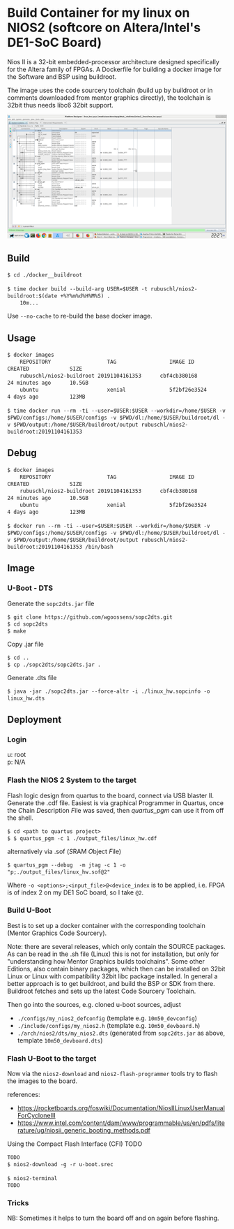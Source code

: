 # Build Container for my linux on NIOS2 (softcore on Altera/Intel's DE1-SoC Board)

Nios II is a 32-bit embedded-processor architecture designed specifically for the Altera family of FPGAs. A Dockerfile for building a docker image for the Software and BSP using buildroot.  

The image uses the code sourcery toolchain (build up by buildroot or in comments downloaded from mentor graphics directly), the toolchain is 32bit thus needs libc6 32bit support.  

![The minimal Nios2 logic design on a DE1 SoC Board](pics/qsys.png)

## Build

```
$ cd ./docker__buildroot

$ time docker build --build-arg USER=$USER -t rubuschl/nios2-buildroot:$(date +%Y%m%d%H%M%S) .
    10m...
```

Use ```--no-cache``` to re-build the base docker image.


## Usage

```
$ docker images
    REPOSITORY                  TAG                 IMAGE ID            CREATED             SIZE
    rubuschl/nios2-buildroot 20191104161353      cbf4cb380168        24 minutes ago      10.5GB
    ubuntu                      xenial              5f2bf26e3524        4 days ago          123MB

$ time docker run --rm -ti --user=$USER:$USER --workdir=/home/$USER -v $PWD/configs:/home/$USER/configs -v $PWD/dl:/home/$USER/buildroot/dl -v $PWD/output:/home/$USER/buildroot/output rubuschl/nios2-buildroot:20191104161353
```

## Debug

```
$ docker images
    REPOSITORY                  TAG                 IMAGE ID            CREATED             SIZE
    rubuschl/nios2-buildroot 20191104161353      cbf4cb380168        24 minutes ago      10.5GB
    ubuntu                      xenial              5f2bf26e3524        4 days ago          123MB

$ docker run --rm -ti --user=$USER:$USER --workdir=/home/$USER -v $PWD/configs:/home/$USER/configs -v $PWD/dl:/home/$USER/buildroot/dl -v $PWD/output:/home/$USER/buildroot/output rubuschl/nios2-buildroot:20191104161353 /bin/bash
```


## Image

### U-Boot - DTS

Generate the ``sopc2dts.jar`` file  

```
$ git clone https://github.com/wgoossens/sopc2dts.git
$ cd sopc2dts
$ make
```

Copy .jar file   

```
$ cd ..
$ cp ./sopc2dts/sopc2dts.jar .
```

Generate .dts file  

```
$ java -jar ./sopc2dts.jar --force-altr -i ./linux_hw.sopcinfo -o linux_hw.dts
```


## Deployment

### Login

u: root  
p: N/A  


### Flash the NIOS 2 System to the target

Flash logic design from quartus to the board, connect via USB blaster II. Generate the .cdf file. Easiest is via graphical Programmer in Quartus, once the *C*hain *D*escription *F*ile was saved, then _quartus_pgm_ can use it from off the shell.  

```
$ cd <path to quartus project>
$ $ quartus_pgm -c 1 ./output_files/linux_hw.cdf
```

alternatively via .sof (*S*RAM *O*bject *F*ile)   

```
$ quartus_pgm --debug  -m jtag -c 1 -o "p;./output_files/linux_hw.sof@2"
```

Where ``-o <options>;<input_file>@<device_index`` is to be applied, i.e. FPGA is of index 2 on my DE1 SoC board, so I take ``@2``.  


### Build U-Boot

Best is to set up a docker container with the corresponding toolchain (Mentor Graphics Code Sourcery).   

Note: there are several releases, which only contain the SOURCE packages. As can be read in the .sh file (Linux) this is not for installation, but only for "understanding how Mentor Graphics builds toolchains". Some other Editions, also contain binary packages, which then can be installed on 32bit Linux or Linux with compatibility 32bit libc package installed. In general a better approach is to get buildroot, and build the BSP or SDK from there. Buildroot fetches and sets up the latest Code Sourcery Toolchain.   

Then go into the sources, e.g. cloned u-boot sources, adjust  
* ``./configs/my_nios2_defconfig`` (template e.g. ``10m50_devconfig``)  
* ``./include/configs/my_nios2.h`` (template e.g. ``10m50_devboard.h``)  
* ``./arch/nios2/dts/my_nios2.dts`` (generated from ``sopc2dts.jar`` as above, template ``10m50_devboard.dts``)  


### Flash U-Boot to the target

Now via the ``nios2-download`` and ``nios2-flash-programmer`` tools try to flash the images to the board.  

references:  

* https://rocketboards.org/foswiki/Documentation/NiosIILinuxUserManualForCycloneIII
* https://www.intel.com/content/dam/www/programmable/us/en/pdfs/literature/ug/niosii_generic_booting_methods.pdf

Using the Compact Flash Interface (CFI) TODO  

```
TODO
$ nios2-download -g -r u-boot.srec

$ nios2-terminal
TODO
```


### Tricks

NB: Sometimes it helps to turn the board off and on again before flashing.   

